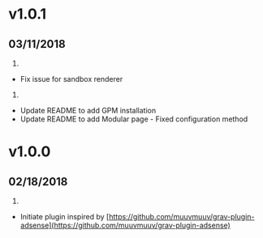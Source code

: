 
# v1.0.1

## 03/11/2018

1.  [](#bugfix)
-   Fix issue for sandbox renderer

1.  [](#improved)
-   Update README to add GPM installation
-   Update README to add Modular page - Fixed configuration method

# v1.0.0

## 02/18/2018

1.  [](#new)

-   Initiate plugin inspired by [https://github.com/muuvmuuv/grav-plugin-adsense](https://github.com/muuvmuuv/grav-plugin-adsense)
